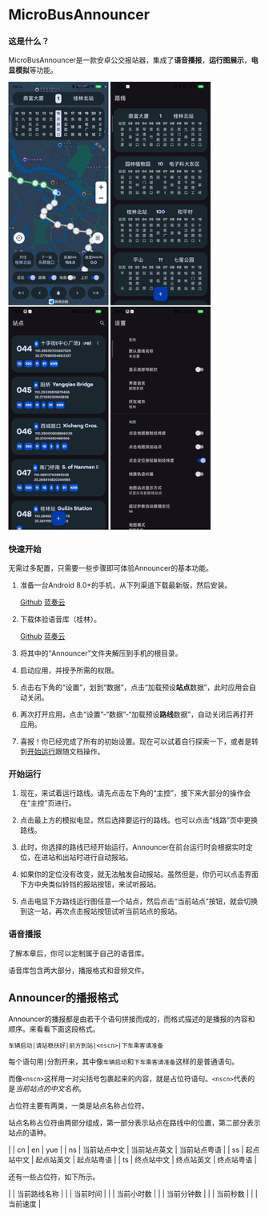 # MicroBusAnnouncer
### 这是什么？

MicroBusAnnouncer是一款安卓公交报站器，集成了<b>语音播报</b>，<b>运行图展示</b>，<b>电显模拟</b>等功能。

<div>
  <img src="https://github.com/Shiyue0x0/MicroBusAnnouncer/blob/master/readme/main.jpg" width="200"  alt=""/>
  <img src="https://github.com/Shiyue0x0/MicroBusAnnouncer/blob/master/readme/lines.jpg" width="200"  alt=""/>
  <img src="https://github.com/Shiyue0x0/MicroBusAnnouncer/blob/master/readme/stations.jpg" width="200"  alt=""/>
  <img src="https://github.com/Shiyue0x0/MicroBusAnnouncer/blob/master/readme/settings.jpg" width="200"  alt=""/>
</div>

### 快速开始

无需过多配置，只需要一些步骤即可体验Announcer的基本功能。
1. 准备一台Android 8.0+的手机，从下列渠道下载最新版，然后安装。

   [Github](https://github.com/Shiyue0x0/MicroBusAnnouncer/releases)
   [蓝奏云](https://github.com/Shiyue0x0/MicroBusAnnouncer/releases)
2. 下载体验语音库（桂林）。
   
   [Github](https://github.com/Shiyue0x0/MicroBusAnnouncer/releases)
   [蓝奏云](https://github.com/Shiyue0x0/MicroBusAnnouncer/releases)

3. 将其中的“Announcer”文件夹解压到手机的根目录。

4. 启动应用，并授予所需的权限。

5. 点击右下角的“设置”，划到“数据”，点击“加载预设<b>站点</b>数据”，此时应用会自动关闭。

6. 再次打开应用，点击“设置”-“数据”-“加载预设<b>路线</b>数据”，自动关闭后再打开应用。

7. 喜报！你已经完成了所有的初始设置。现在可以试着自行探索一下，或者是转到[开始运行](https://github.com/Shiyue0x0/MicroBusAnnouncer/tree/master?tab=readme-ov-file#开始运行)跟随文档操作。

### 开始运行

1. 现在，来试着运行路线。请先点击左下角的“主控”，接下来大部分的操作会在“主控”页进行。
   
2. 点击最上方的模拟电显，然后选择要运行的路线。也可以点击“线路”页中更换路线。
   
3. 此时，你选择的路线已经开始运行。Announcer在前台运行时会根据实时定位，在进站和出站时进行自动报站。
   
4. 如果你的定位没有改变，就无法触发自动报站。虽然但是，你仍可以点击界面下方中央类似铃铛的报站按钮，来试听报站。

5. 点击电显下方路线运行图任意一个站点，然后点击“当前站点”按钮，就会切换到这一站，再次点击报站按钮试听当前站点的报站。

### 语音播报

了解本章后，你可以定制属于自己的语音库。

语音库包含两大部分，播报格式和音频文件。

## Announcer的播报格式

Announcer的播报都是由若干个语句拼接而成的，而格式描述的是播报的内容和顺序。来看看下面这段格式。

`车辆启动|请站稳扶好|前方到站|<nscn>|下车乘客请准备`

每个语句用`|`分割开来，其中像`车辆启动`和`下车乘客请准备`这样的是普通语句。

而像`<nscn>`这样用一对尖括号包裹起来的内容，就是占位符语句。`<nscn>`代表的是*当前站点的中文名称*。

占位符主要有两类，一类是站点名称占位符。

站点名称占位符由两部分组成，第一部分表示站点在路线中的位置，第二部分表示站点的语种。

|    | cn         | en         | yue       |
| ns | 当前站点中文 | 当前站点英文 | 当前站点粤语 |
| ss | 起点站中文   | 起点站英文  | 起点站粤语 |
| ts | 终点站中文   | 终点站英文  | 终点站粤语 |

还有一些占位符，如下所示。

| <line> | 当前路线名称 |
| <time> | 当前时间 | 
| <hour> | 当前小时数 |
| <hour> | 当前分钟数 |
| <second> | 当前秒数 | 
| <speed> | 当前速度 | 

